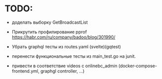 
TODO:
====

- доделать выборку GetBroadcastList

- Прикрутить профилирование pprof https://habr.com/ru/company/badoo/blog/301990/


- Убрать  graphql тесты из routes.yaml   (svelte)(gqtest)
- перенести функциональные тесты из main_test.go на junit.
- привести в соответствие videos с onlinebc_admin 
    (docker-compose-frontend.yml, graphgl controller, ...)